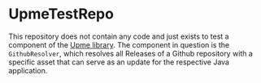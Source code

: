 # UpmeTestRepo

This repository does not contain any code and just exists to test a component of the [Upme library](https://github.com/olepoeschl/Upme). The component in question is the `GithubResolver`, which resolves all Releases of a Github repository with a specific asset that can serve as an update for the respective Java application.
